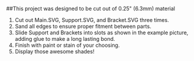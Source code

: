 ##This project was designed to be cut out of 0.25" (6.3mm) material

1. Cut out Main.SVG, Support.SVG, and Bracket.SVG three times.
2. Sand all edges to ensure proper fitment between parts.
3. Slide Support and Brackets into slots as shown in the example picture, adding glue to make a long lasting bond.
4. Finish with paint or stain of your choosing.
5. Display those awesome shades!
